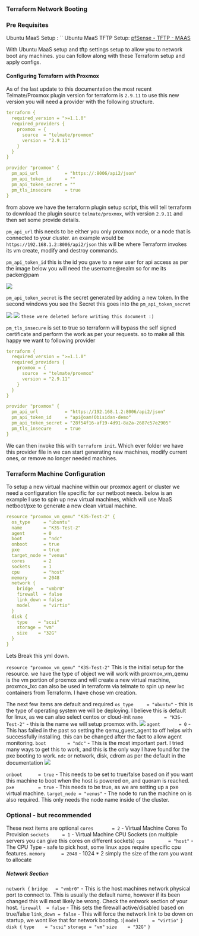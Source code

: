 ### Terraform Network Booting

### Pre Requisites

Ubuntu MaaS Setup : ``
Ubuntu MaaS TFTP Setup: [pfSense - TFTP - MAAS](pfSense%20-%20TFTP%20-%20MAAS.md)

With Ubuntu MaaS setup and tftp settings setup to allow you to network boot any machines. you can follow along with these Terraform setup and apply configs. 

#### Configuring Terraform with Proxmox

As of the last update to this documentation the most recent Telmate/Proxmox plugin version for terraform is `2.9.11` to use this new version you will need a provider with the following structure.

```yml
terraform {
  required_version = ">=1.1.0"
  required_providers {
    proxmox = {
      source  = "telmate/proxmox"
      version = "2.9.11"
    }
  }
}

provider "proxmox" {
  pm_api_url          = "https://:8006/api2/json"
  pm_api_token_id     = ""
  pm_api_token_secret = ""
  pm_tls_insecure     = true
}
```

from above we have the terraform plugin setup script, this will tell terraform to download the plugin source `telmate/proxmox`, with version `2.9.11` and then set some provide details.

`pm_api_url` this needs to be either you only proxmox node, or a node that is connected to your cluster. an example would be `https://192.168.1.2:8006/api2/json` this will be where Terraform invokes its vm create, modify and destroy commands.

`pm_api_token_id` this is the id you gave to a new user for api access as per the image below you will need the username@realm so for me its packer@pam

![](Pasted%20image%2020230306142951.png)

`pm_api_token_secret` is the secret generated by adding a new token. In the second windows you see the Secret this goes into the `pm_api_token_secret` 

![](Pasted%20image%2020230306143117.png)
![](Pasted%20image%2020230306143131.png)
`these were deleted before writing this document :)`

`pm_tls_insecure` is set to true so terraform will bypass the self signed certificate and perform the work as per your requests. so to make all this happy we want to following provider

```yml
terraform {
  required_version = ">=1.1.0"
  required_providers {
    proxmox = {
      source  = "telmate/proxmox"
      version = "2.9.11"
    }
  }
}

provider "proxmox" {
  pm_api_url          = "https://192.168.1.2:8006/api2/json"
  pm_api_token_id     = "api@oam!Obisidan-demo"
  pm_api_token_secret = "28f54f16-af19-4d91-8a2a-2687c57e2905"
  pm_tls_insecure     = true
}
```

We can then invoke this with `terraform init`. Which ever folder we have this provider file in we can start generating new machines, modify current ones, or remove no longer needed machines.

### Terraform Machine Configuration

To setup a new virtual machine within our proxmox agent or cluster we need a configuration file specific for our netboot needs. below is an example I use to spin up new virtual machines, which will use MaaS netboot/pxe to generate a new clean virtual machine.

```yml
resource "proxmox_vm_qemu" "K3S-Test-2" {
  os_type     = "ubuntu"
  name        = "K3S-Test-2"
  agent       = 0
  boot        = "ndc"
  onboot      = true
  pxe         = true
  target_node = "venus"
  cores       = 2
  sockets     = 1
  cpu         = "host"
  memory      = 2048
  network {
    bridge   = "vmbr0"
    firewall  = false
    link_down = false
    model     = "virtio"
  }
  disk {
    type    = "scsi"
    storage = "vm"
    size    = "32G"
  }
}
```

Lets Break this yml down. 

`resource "proxmox_vm_qemu" "K3S-Test-2"` This is the initial setup for the resource. we have the type of object we will work with proxmox_vm_qemu is the vm portion of proxmox and will create a new virtual machine, proxmox_lxc can also be used in terraform via telmate to spin up new lxc containers from Terraform. I have chose vm creation.

The next few items are default and required
`os_type     = "ubuntu"` - this is the type of operating system we will be deploying. I believe this is default for linux, as we can also select centos or cloud-init
`name        = "K3S-Test-2"` - this is the name we will setup proxmox with. ![](Pasted%20image%2020230306144851.png)
`agent       = 0` - This has failed in the past so setting the qemu_guest_agent to off helps with successfully installing. this can be changed after the fact to allow agent monitoring.
`boot        = "ndc"` - This is the most important part. I tried many ways to get this to work, and this is the only way I have found for the pxe booting to work. `ndc` or network, disk, cdrom as per the default in the documentation
![](Pasted%20image%2020230306145438.png)

`onboot      = true` - This needs to be set to true/false based on if you want this machine to boot when the host is powered on, and quoram is reached.
`pxe         = true` - This needs to be true, as we are setting up a pxe virtual machine. 
`target_node = "venus"` - The node to run the machine on is also required. This only needs the node name inside of the cluster.

### Optional - but recommended

These next items are optional
`cores       = 2` - Virtual Machine Cores To Provision
`sockets     = 1` - Virtual Machine CPU Sockets (on multiple servers you can give this cores on different sockets)
`cpu         = "host"` - The CPU Type - safe to pick host, some linux apps require specific cpu features.
`memory      = 2048` - 1024 * 2 simply the size of the ram you want to allocate

##### Network Section
`network {`
`bridge   = "vmbr0"` - This is the host machines network physical port to connect to. This is usually the default name, however if its been changed this will most likely be wrong. Check the entwork section of your host.
`firewall  = false` - This sets the firewall active/disabled based on true/false
`link_down = false` - This will force the network link to be down on startup, we wont like that for network booting. :(
`model     = "virtio"`
`}`
`disk {`
`type    = "scsi"`
`storage = "vm"`
`size    = "32G"`
`}`